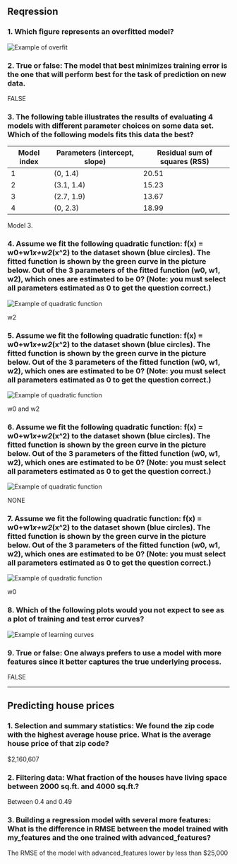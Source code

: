 ## Reqression ##

### 1. Which figure represents an overfitted model? ###
![Example of overfit](quiz/overfit.png "Overfitting")

### 2. True or false: The model that best minimizes training error is the one that will perform best for the task of prediction on new data. ###

FALSE

### 3. The following table illustrates the results of evaluating 4 models with different parameter choices on some data set. Which of the following models fits this data the best? ###
| Model index | Parameters (intercept, slope) | Residual sum of squares (RSS) |
|-------------|-------------------------------|-------------------------------|
|     1       |          (0, 1.4)             |             20.51             |
|     2       |          (3.1, 1.4)           |             15.23             |
|     3       |          (2.7, 1.9)           |             13.67             |
|     4       |          (0, 2.3)             |             18.99             |

Model 3.

### 4. Assume we fit the following quadratic function: f(x) = w0+w1*x+w2*(x^2) to the dataset shown (blue circles). The fitted function is shown by the green curve in the picture below. Out of the 3 parameters of the fitted function (w0, w1, w2), which ones are estimated to be 0? (Note: you must select all parameters estimated as 0 to get the question correct.) ###
![Example of quadratic function](quiz/quadratic.png "f(x)")

w2

### 5. Assume we fit the following quadratic function: f(x) = w0+w1*x+w2*(x^2) to the dataset shown (blue circles). The fitted function is shown by the green curve in the picture below. Out of the 3 parameters of the fitted function (w0, w1, w2), which ones are estimated to be 0? (Note: you must select all parameters estimated as 0 to get the question correct.) ###
![Example of quadratic function](quiz/quadratic2.png "f(x)")

w0 and w2

### 6. Assume we fit the following quadratic function: f(x) = w0+w1*x+w2*(x^2) to the dataset shown (blue circles). The fitted function is shown by the green curve in the picture below. Out of the 3 parameters of the fitted function (w0, w1, w2), which ones are estimated to be 0? (Note: you must select all parameters estimated as 0 to get the question correct.) ###
![Example of quadratic function](quiz/quadratic3.png "f(x)")

NONE

### 7. Assume we fit the following quadratic function: f(x) = w0+w1*x+w2*(x^2) to the dataset shown (blue circles). The fitted function is shown by the green curve in the picture below. Out of the 3 parameters of the fitted function (w0, w1, w2), which ones are estimated to be 0? (Note: you must select all parameters estimated as 0 to get the question correct.) ###
![Example of quadratic function](quiz/quadratic4.png "f(x)")

w0

### 8. Which of the following plots would you not expect to see as a plot of training and test error curves? ###

![Example of learning curves](quiz/learning_curves.png "Learning curves")

### 9. True or false: One always prefers to use a model with more features since it better captures the true underlying process. ###

FALSE

___

## Predicting house prices ##

### 1. Selection and summary statistics: We found the zip code with the highest average house price. What is the average house price of that zip code? ###

$2,160,607

### 2. Filtering data: What fraction of the houses have living space between 2000 sq.ft. and 4000 sq.ft.? ###

Between 0.4 and 0.49

### 3. Building a regression model with several more features: What is the difference in RMSE between the model trained with my_features and the one trained with advanced_features? ###

The RMSE of the model with advanced_features lower by less than $25,000